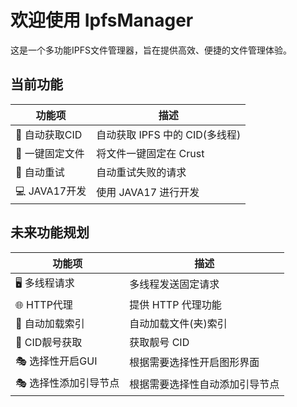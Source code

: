# 欢迎使用 IpfsManager

这是一个多功能IPFS文件管理器，旨在提供高效、便捷的文件管理体验。

## 当前功能

| 功能项             | 描述                         |
|-------------------|-----------------------------|
| 🔎 自动获取CID      | 自动获取 IPFS 中的 CID(多线程)   |
| 📂 一键固定文件     | 将文件一键固定在 Crust         |
| 🔄 自动重试         | 自动重试失败的请求           |
| 💻 JAVA17开发       | 使用 JAVA17 进行开发          |

## 未来功能规划

| 功能项             | 描述                         |
|-------------------|-----------------------------|
| 🖥️ 多线程请求      | 多线程发送固定请求            |
| 🌐 HTTP代理        | 提供 HTTP 代理功能            |
| 📁 自动加载索引     | 自动加载文件(夹)索引         |
| 🎫 CID靓号获取      | 获取靓号 CID                 |
| 🎭 选择性开启GUI     | 根据需要选择性开启图形界面   |
| 🎭 选择性添加引导节点  | 根据需要选择性自动添加引导节点   |

